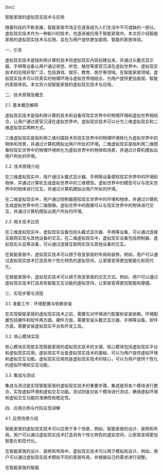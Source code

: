 
[toc]                    
                
                
智能家居的虚拟现实技术与应用

随着科技的不断发展，智能家居市场正在逐渐成为人们生活中不可或缺的一部分。虚拟现实技术作为一种新兴的技术，也逐渐被应用于智能家居中。本文将介绍智能家居的虚拟现实技术与应用，旨在为用户提供更加直观、智能的家居体验。

一、引言

虚拟现实技术是指利用计算机技术将虚拟现实内容创建出来，并通过头戴式显示器、手柄等设备让用户通过视觉、听觉、触觉等感官沉浸在虚拟世界中。虚拟现实技术的应用非常广泛，包括游戏、娱乐、教育、医疗等领域。在智能家居领域，虚拟现实技术可以将真实的物理环境与虚拟世界相结合，为用户提供更加直观、智能的家居体验。本文将介绍智能家居的虚拟现实技术与应用。

二、技术原理及概念

2.1. 基本概念解释

虚拟现实技术是指利用计算机技术和设备将现实世界中的物理环境和虚拟世界相结合，让用户通过感官沉浸在虚拟世界中。虚拟现实技术可以分为三维虚拟现实和二维虚拟现实两种方式。

三维虚拟现实是指利用三维扫描技术将现实世界中的物理环境转化为虚拟世界中的物体和场景，并通过计算机模拟出用户所处的环境。二维虚拟现实是指利用二维图像将现实世界中的物理环境转化为虚拟世界中的物体和场景，并通过计算机模拟出用户所处的环境。

2.2. 技术原理介绍

在三维虚拟现实中，用户通过头戴式显示器、手柄等设备感知现实世界中的环境和物体，并通过计算机生成虚拟世界中的三维模型。虚拟世界中的模型可以与现实世界中的物体进行交互，并通过计算机模拟出用户所处的环境。

在二维虚拟现实中，用户通过控制器感知现实世界中的环境和物体，并通过计算机生成虚拟世界中的二维图像。虚拟世界中的图像可以与现实世界中的物体进行交互，并通过计算机模拟出用户所处的环境。

2.3. 相关技术比较

在三维虚拟现实中，虚拟现实设备包括头戴式显示器、手柄等设备，可以通过连接互联网实现与其他设备的交互。在二维虚拟现实中，虚拟现实设备包括控制器、虚拟现实头显等设备，可以通过连接互联网实现与其他设备的交互。

在智能家居中，虚拟现实技术可以用于改变家居的布局和装修。例如，用户可以通过虚拟现实技术打造具有个性化特色的虚拟空间，让家居变得更加智能化和现代化。

在智能家居中，虚拟现实技术可以用于改变家居的交互方式。例如，用户可以通过虚拟现实技术打造具有智能交互功能的虚拟空间，让家居变得更加智能和便捷。

三、实现步骤与流程

3.1. 准备工作：环境配置与依赖安装

在实现智能家居的虚拟现实技术之前，需要先对环境进行配置和安装依赖。环境配置包括硬件和软件两方面。硬件方面，需要安装头戴式显示器、手柄等设备。软件方面，需要安装虚拟现实平台和开发工具。

3.2. 核心模块实现

核心模块实现是实现智能家居的虚拟现实技术的关键。核心模块包括虚拟现实平台和虚拟现实应用。虚拟现实平台是虚拟现实技术的基础，可以为用户提供虚拟环境和虚拟交互功能。虚拟现实应用则是虚拟现实技术的核心，可以为用户提供个性化的虚拟环境和交互功能。

3.3. 集成与测试

集成与测试是实现智能家居的虚拟现实技术的重要步骤。集成是将各个模块进行整合，实现虚拟环境和虚拟交互功能。测试则是对各个模块进行测试，确保虚拟环境和虚拟交互功能的准确性和稳定性。

四、应用示例与代码实现讲解

4.1. 应用场景介绍

智能家居的虚拟现实技术可以应用于多个场景，例如，智能家居的设计、装修和布局。用户可以通过虚拟现实技术打造具有个性化特色的虚拟空间，让家居变得更加智能化和现代化。

在智能家居的设计、装修和布局中，虚拟现实技术可以用于模拟和设计。例如，用户可以通过虚拟现实技术模拟不同的家居布局，并根据自己的需求进行调整。

在智能家居的智能


